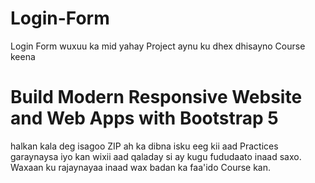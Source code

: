 # Login-Form
Login Form wuxuu ka mid yahay Project aynu ku dhex dhisayno Course keena
# Build Modern Responsive Website and Web Apps with Bootstrap 5
halkan kala deg isagoo ZIP ah ka dibna isku eeg kii aad Practices garaynaysa iyo kan wixii aad qaladay si ay kugu fududaato inaad saxo. 
Waxaan ku rajaynayaa inaad wax badan ka faa'ido Course kan.
